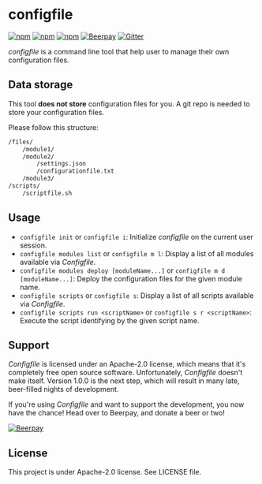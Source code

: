 # configfile

[![npm](https://img.shields.io/npm/v/configfile.svg?style=flat-square)](https://www.npmjs.com/package/configfile)
[![npm](https://img.shields.io/npm/dt/configfile.svg?style=flat-square)](https://www.npmjs.com/package/configfile)
[![npm](https://img.shields.io/npm/l/configfile.svg?style=flat-square)](https://github.com/Mindsers/configfile/blob/master/LICENSE)
[![Beerpay](https://beerpay.io/Mindsers/configfile/badge.svg?style=flat-square)](https://beerpay.io/Mindsers/configfile)
[![Gitter](https://img.shields.io/gitter/room/mindsers/configfile.svg?style=flat-square)](https://gitter.im/mindsers/configfile)

*configfile* is a command line tool that help user to manage their own configuration files.

## Data storage

This tool **does not store** configuration files for you. A git repo is needed to store your configuration files.

Please follow this structure:

```txt
/files/
    /module1/
    /module2/
        /settings.json
        /configurationfile.txt
    /module3/
/scripts/
    /scriptfile.sh
```

## Usage

- `configfile init` or `configfile i`: Initialize *configfile* on the current user session.
- `configfile modules list` or `configfile m l`: Display a list of all modules available via *Configfile*.
- `configfile modules deploy [moduleName...]` or `configfile m d [moduleName...]`: Deploy the configuration files for the given module name.
- `configfile scripts` or `configfile s`: Display a list of all scripts available via *Configfile*.
- `configfile scripts run <scriptName>` or `configfile s r <scriptName>`: Execute the script identifying by the given script name.

## Support

*Configfile* is licensed under an Apache-2.0 license, which means that it's completely free open source software. Unfortunately, *Configfile* doesn't make itself. Version 1.0.0 is the next step, which will result in many late, beer-filled nights of development.

If you're using *Configfile* and want to support the development, you now have the chance! Head over to Beerpay, and donate a beer or two!

[![Beerpay](https://beerpay.io/Mindsers/configfile/badge.svg)](https://beerpay.io/Mindsers/configfile)

## License

This project is under Apache-2.0 license. See LICENSE file.
